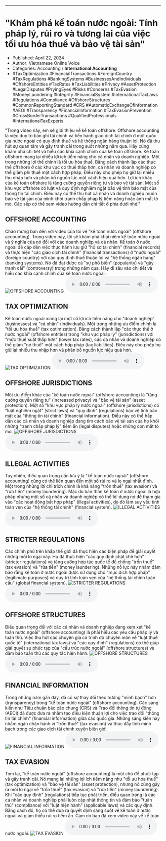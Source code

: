 
---

# \"Khám phá kế toán nước ngoài: Tính pháp lý, rủi ro và tương lai của việc tối ưu hóa thuế và bảo vệ tài sản\"

- Published: April 22, 2024
- Author: Vietnamese Online Voice
- Categories: Accounting / **International Accounting**
- #TaxOptimization #FinancialTransactions #ForeignCountry #TaxRegulations #BankingSystems #BusinessesAndIndividuals #OffshoreEntities #TaxRates #TaxLiabilities #Privacy #AssetProtection #LegalDisputes #PryingEyes #Risks #Concerns #TaxEvasion #MoneyLaundering #Integrity #FinancialSystem #InternationalTaxLaws #Regulations #Compliance #OffshoreStructures #CommonReportingStandard #CRS #AutomaticExchangeOfInformation #AEOI #Transparency #FinancialInformation #TaxEvasionPrevention #CrossBorderTransactions #QualifiedProfessionals #InternationalTaxExperts

"Trong video này, em sẽ giới thiệu về kế toán offshore. Offshore accounting là việc duy trì bản ghi tài chính và tiến hành giao dịch tài chính ở một quốc gia nước ngoài có quy định thuế và hệ thống ngân hàng thuận lợi. Nó đã thu hút sự quan tâm và gây tranh cãi trong suốt những năm qua. Hãy cùng khám phá chi tiết và hiểu các khía cạnh chính của kế toán offshore. Kế toán offshore mang lại nhiều lợi ích tiềm năng cho cá nhân và doanh nghiệp. Một trong những lợi thế chính là tối ưu hóa thuế. Bằng cách thành lập các thực thể offshore ở các khu vực có thuế thấp hơn, cá nhân và doanh nghiệp có thể giảm phí thuế một cách hợp pháp. Điều này cho phép họ giữ lại nhiều thu nhập hơn và phân bổ nguồn lực một cách hiệu quả hơn. Lợi ích khác của kế toán offshore là tăng cường quyền riêng tư và bảo vệ tài sản. Một số khu vực offshore có luật và quy định nghiêm ngặt bảo vệ tính bảo mật của thông tin tài chính. Điều này có thể thu hút cá nhân và doanh nghiệp muốn bảo vệ tài sản của mình khỏi tranh chấp pháp lý tiềm năng hoặc ánh mắt tò mò. Các sếp có thể xem video hướng dẫn chi tiết ở phía dưới nhé."


## OFFSHORE ACCOUNTING

Chào mừng bạn đến với video của tôi về "kế toán nước ngoài" (offshore accounting). Trong video này, tôi sẽ khám phá khái niệm kế toán nước ngoài và ý nghĩa của nó đối với các doanh nghiệp và cá nhân. Kế toán ở nước ngoài đề cập đến việc thực hành lưu giữ "hồ sơ tài chính" (financial records) và thực hiện "các giao dịch tài chính" (financial transactions) ​​ở "nước ngoài" (foreign country) với các quy định thuế thuận lợi và "hệ thống ngân hàng" (banking systems). Nó đã đạt được cả "sự phổ biến" (popularity) và "gây tranh cãi" (controversy) trong những năm qua. Hãy đi sâu vào chi tiết và hiểu các khía cạnh chính của kế toán nước ngoài.
![OFFSHORE ACCOUNTING](https://http-archiver-apis-production-80.schnworks.com/storage/images/transitions/2024-04-22/transition-21663143594-Montserrat-Thin-9C27B0.jpg)
<audio controls>
    <source src="https://http-archiver-apis-production-80.schnworks.com/storage/audio/file-15275837836.mp3" type="audio/mpeg">
</audio>



## TAX OPTIMIZATION

Kế toán nước ngoài mang lại một số lợi ích tiềm năng cho "doanh nghiệp" (businesses) và "cá nhân" (individuals). Một trong những ưu điểm chính là "tối ưu hóa thuế" (tax optimization). Bằng cách thành lập "các thực thể ở nước ngoài" (offshore entities) trong "khu vực pháp lý" (jurisdictions) với "mức thuế suất thấp hơn" (lower tax rates), các cá nhân và doanh nghiệp có thể giảm "nợ thuế" một cách hợp pháp (tax liabilities). Điều này cho phép họ giữ lại nhiều thu nhập hơn và phân bổ nguồn lực hiệu quả hơn.
![TAX OPTIMIZATION](https://http-archiver-apis-production-80.schnworks.com/storage/images/transitions/2024-04-22/transition--670646209-Montserrat-SemiBold-4A148C.jpg)
<audio controls>
    <source src="https://http-archiver-apis-production-80.schnworks.com/storage/audio/file-29208905731.mp3" type="audio/mpeg">
</audio>



## OFFSHORE JURISDICTIONS

Một ưu điểm khác của "kế toán nước ngoài" (offshore accounting) là "tăng cường quyền riêng tư" (increased privacy) và "bảo vệ tài sản" (asset protection). Một số "khu vực pháp lý nước ngoài" (offshore jurisdictions) có "luật nghiêm ngặt" (strict laws) và "quy định" (regulations) bảo vệ tính bảo mật của "thông tin tài chính" (financial information). Điều này có thể hấp dẫn các cá nhân và doanh nghiệp đang tìm cách bảo vệ tài sản của họ khỏi những "tranh chấp pháp lý" tiềm ẩn (legal disputes) hoặc những con mắt tò mò.
![OFFSHORE JURISDICTIONS](https://http-archiver-apis-production-80.schnworks.com/storage/images/transitions/2024-04-22/transition--36594382162-Montserrat-Bold-673AB7.jpg)
<audio controls>
    <source src="https://http-archiver-apis-production-80.schnworks.com/storage/audio/file-1959365174.mp3" type="audio/mpeg">
</audio>



## ILLEGAL ACTIVITIES

Tuy nhiên, điều quan trọng cần lưu ý là "kế toán nước ngoài" (offshore accounting) cũng có thể liên quan đến một số rủi ro và lo ngại nhất định. Một trong những lời chỉ trích chính là khả năng "trốn thuế" (tax evasion) và "rửa tiền" (money laundering). Mặc dù bản thân kế toán ở nước ngoài là hợp pháp nhưng một số cá nhân và doanh nghiệp có thể lợi dụng nó để tham gia vào "các hoạt động bất hợp pháp" (illegal activities), do đó làm suy yếu tính toàn vẹn của "hệ thống tài chính" (financial system).
![ILLEGAL ACTIVITIES](https://http-archiver-apis-production-80.schnworks.com/storage/images/transitions/2024-04-22/transition--21121290293-Montserrat-Black-283593.jpg)
<audio controls>
    <source src="https://http-archiver-apis-production-80.schnworks.com/storage/audio/file-19222399794.mp3" type="audio/mpeg">
</audio>



## STRICTER REGULATIONS

Các chính phủ trên khắp thế giới đã thực hiện các biện pháp để giải quyết những mối lo ngại này. Họ đã thực hiện "các quy định chặt chẽ hơn" (stricter regulations) và tăng cường hợp tác quốc tế để chống "trốn thuế" (tax evasion) và "rửa tiền" (money laundering). Những nỗ lực này nhằm đảm bảo rằng kế toán ở nước ngoài được sử dụng cho "mục đích hợp pháp" (legitimate purposes) và duy trì tính toàn vẹn của "hệ thống tài chính toàn cầu" (global financial system).
![STRICTER REGULATIONS](https://http-archiver-apis-production-80.schnworks.com/storage/images/transitions/2024-04-22/transition--9738838364-Montserrat-SemiBold-7B1FA2.jpg)
<audio controls>
    <source src="https://http-archiver-apis-production-80.schnworks.com/storage/audio/file-54625239178.mp3" type="audio/mpeg">
</audio>



## OFFSHORE STRUCTURES

Điều quan trọng đối với các cá nhân và doanh nghiệp đang xem xét "kế toán nước ngoài" (offshore accounting) là phải hiểu các yêu cầu pháp lý và tuân thủ. Việc thu hút các chuyên gia có trình độ chuyên môn về "luật thuế quốc tế" (international tax laws) và "các quy định" (regulations) có thể giúp giải quyết sự phức tạp của "cấu trúc nước ngoài" (offshore structures) và đảm bảo tuân thủ các quy tắc hiện hành.
![OFFSHORE STRUCTURES](https://http-archiver-apis-production-80.schnworks.com/storage/images/transitions/2024-04-22/transition-23016019349-Montserrat-Regular-1A237E.jpg)
<audio controls>
    <source src="https://http-archiver-apis-production-80.schnworks.com/storage/audio/file-12659939839.mp3" type="audio/mpeg">
</audio>



## FINANCIAL INFORMATION

Trong những năm gần đây, đã có sự thay đổi theo hướng "minh bạch" hơn (transparency) trong "kế toán nước ngoài" (offshore accounting). Các sáng kiến ​​như Tiêu chuẩn báo cáo chung (CRS) và Trao đổi thông tin tự động (AEOI) đã được đưa ra nhằm tạo điều kiện thuận lợi cho việc trao đổi "thông tin tài chính" (financial information) giữa các quốc gia. Những sáng kiến ​​này nhằm ngăn chặn hành vi "trốn thuế" (tax evasion) và thúc đẩy tính minh bạch trong các giao dịch tài chính xuyên biên giới.
![FINANCIAL INFORMATION](https://http-archiver-apis-production-80.schnworks.com/storage/images/transitions/2024-04-22/transition--26121941727-Montserrat-Bold-004895.jpg)
<audio controls>
    <source src="https://http-archiver-apis-production-80.schnworks.com/storage/audio/file-8510364977.mp3" type="audio/mpeg">
</audio>



## TAX EVASION

Tóm lại, "kế toán nước ngoài" (offshore accounting) là một chủ đề phức tạp và gây tranh cãi. Nó mang lại những lợi ích tiềm năng như "tối ưu hóa thuế" (tax optimization) và "bảo vệ tài sản" (asset protection), nhưng nó cũng gây ra mối lo ngại về "trốn thuế" (tax evasion) và "rửa tiền" (money laundering). Khi "các quy định" (regulations) tiếp tục phát triển, điều quan trọng là các cá nhân và doanh nghiệp phải luôn cập nhật thông tin và đảm bảo "tuân thủ" (compliance) với "luật hiện hành" (applicable laws) và các quy định. Bằng cách đó, họ có thể đưa ra quyết định sáng suốt về kế toán ở nước ngoài và giảm thiểu rủi ro tiềm ẩn. Cảm ơn bạn đã xem video này về kế toán nước ngoài.
![TAX EVASION](https://http-archiver-apis-production-80.schnworks.com/storage/images/transitions/2024-04-22/transition-4428130286-Montserrat-Black-4A148C.jpg)
<audio controls>
    <source src="https://http-archiver-apis-production-80.schnworks.com/storage/audio/file-5414079962.mp3" type="audio/mpeg">
</audio>

